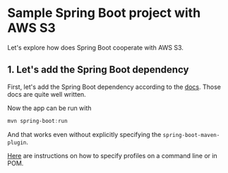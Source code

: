 # Sample Spring Boot project with AWS S3

Let's explore how does Spring Boot cooperate with AWS S3.

## 1. Let's add the Spring Boot dependency

First, let's add the Spring Boot dependency according to the [docs](https://docs.spring.io/spring-boot/docs/current/maven-plugin/reference/htmlsingle/).
Those docs are quite well written.

Now the app can be run with

```PowerShell
mvn spring-boot:run
```

And that works even without explicitly
specifying the `spring-boot-maven-plugin`.

[Here](https://docs.spring.io/spring-boot/docs/current/maven-plugin/reference/htmlsingle/#using.overriding-command-line)
are instructions on how to specify profiles on a command line or in POM.
